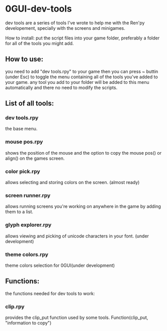 # 0GUI-dev-tools
dev tools are a series of tools I've wrote to help me with the Ren'py developement, specially with the screens and minigames.

How to install:
  put the script files into your game folder, preferably a folder for all of the tools you might add.
  
## How to use:
  you need to add "dev tools.rpy" to your game then you can press ~ buttin (under Esc) to toggle the menu containing all of the tools you've added to your game.
  any tool you add to your folder will be added to this menu automatically and there no need to modify the scripts.

## List of all tools:

### dev tools.rpy
the base menu.
    
### mouse pos.rpy
shows the position of the mouse and the option to copy the mouse pos() or align() on the games screen.
  
### color pick.rpy
allows selecting and storing colors on the screen. (almost ready)
  
### screen runner.rpy
allows running screens you're working on anywhere in the game by adding them to a list.
    
### glyph explorer.rpy
allows viewing and picking of unicode characters in your font. (under development)
  
### theme colors.rpy
theme colors selection for 0GUI(under development)
  
  
## Functions:
  the functions needed for dev tools to work:
  
### clip.rpy
provides the clip_put function used by some tools.
Function(clip_put, "information to copy")
      
  
  
  

